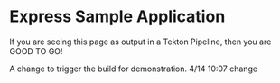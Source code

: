 # Express Sample Application

If you are seeing this page as output in a Tekton Pipeline, then you are GOOD TO GO!

A change to trigger the build for demonstration.
4/14 10:07 change
